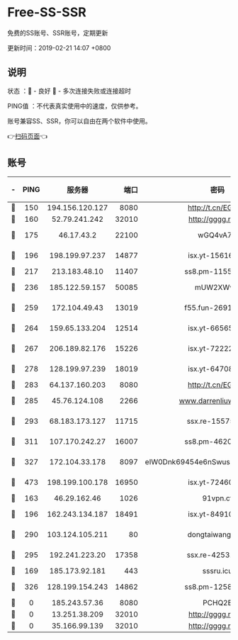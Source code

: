 # Free-SS-SSR

免费的SS账号、SSR账号，定期更新

更新时间：2019-02-21 14:07 +0800

## 说明

状态     ：🙂 - 良好 🙁 - 多次连接失败或连接超时

PING值   ：不代表真实使用中的速度，仅供参考。

账号兼容SS、SSR，你可以自由在两个软件中使用。

👉[扫码页面](https://liesauer.github.io/free-ss-ssr.github.io/)👈

## 账号

|-|PING|服务器|端口|密码|加密方式|区域|
|:----:|:----:|:-----:|-----:|:----:|:----:|:----:|
|🙂|150|194.156.120.127|8080|http://t.cn/EGJIyrl|rc4-md5|RU|
|🙂|160|52.79.241.242|32010|http://gggg.rocks|chacha20|KR|
|🙂|175|46.17.43.2|22100|wGQ4vA7D|aes-256-gcm|RU|
|🙂|196|198.199.97.237|14877|isx.yt-15616961|aes-256-cfb|US|
|🙂|217|213.183.48.10|11407|ss8.pm-11550642|rc4-md5|RU|
|🙂|236|185.122.59.157|50085|mUW2XWw8|aes-256-cfb|GB|
|🙂|259|172.104.49.43|13019|f55.fun-26915398|aes-256-cfb|SG|
|🙂|264|159.65.133.204|12514|isx.yt-66565507|aes-256-cfb|SG|
|🙂|267|206.189.82.176|15226|isx.yt-72222677|aes-256-cfb|SG|
|🙂|278|128.199.97.239|18019|isx.yt-64708187|aes-256-cfb|SG|
|🙂|283|64.137.160.203|8080|http://t.cn/EGJIyrl|rc4-md5|CA|
|🙂|285|45.76.124.108|2266|www.darrenliuwei.com|aes-256-cfb|AU|
|🙂|293|68.183.173.127|11715|ssx.re-15575310|aes-256-cfb|US|
|🙂|311|107.170.242.27|16007|ss8.pm-46207230|aes-256-cfb|US|
|🙂|327|172.104.33.178|8097|eIW0Dnk69454e6nSwuspv9DmS201tQ0D|aes-256-cfb|SG|
|🙂|473|198.199.100.178|16950|isx.yt-72460232|aes-256-cfb|US|
|🙂|163|46.29.162.46|1026|91vpn.cf|rc4-md5|RU|
|🙂|196|162.243.134.187|18491|isx.yt-84910823|aes-256-cfb|US|
|🙂|290|103.124.105.211|80|dongtaiwang.com|aes-256-cfb|US|
|🙂|295|192.241.223.20|17358|ssx.re-42531129|aes-256-cfb|US|
|🙁|169|185.173.92.181|443|sssru.icu|rc4-md5|RU|
|🙁|326|128.199.154.243|14862|ss8.pm-12583893|aes-256-cfb|SG|
|🙁|0|185.243.57.36|8080|PCHQ2E|rc4-md5|US|
|🙁|0|13.251.38.209|32010|http://gggg.rocks|chacha20|SG|
|🙁|0|35.166.99.139|32010|http://gggg.rocks|chacha20|US|
